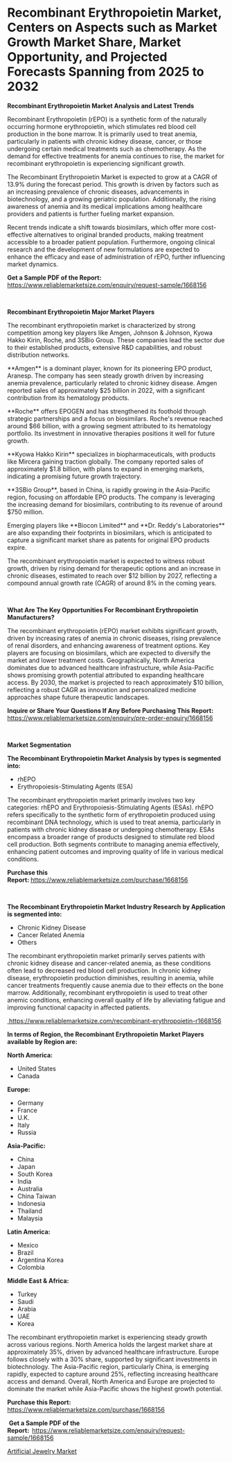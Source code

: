 <p><h1>Recombinant Erythropoietin Market, Centers on Aspects such as Market Growth Market Share, Market Opportunity, and Projected Forecasts Spanning from 2025 to 2032</h1></p><p><strong>Recombinant Erythropoietin Market Analysis and Latest Trends</strong></p>
<p><p>Recombinant Erythropoietin (rEPO) is a synthetic form of the naturally occurring hormone erythropoietin, which stimulates red blood cell production in the bone marrow. It is primarily used to treat anemia, particularly in patients with chronic kidney disease, cancer, or those undergoing certain medical treatments such as chemotherapy. As the demand for effective treatments for anemia continues to rise, the market for recombinant erythropoietin is experiencing significant growth.</p><p>The Recombinant Erythropoietin Market is expected to grow at a CAGR of 13.9% during the forecast period. This growth is driven by factors such as an increasing prevalence of chronic diseases, advancements in biotechnology, and a growing geriatric population. Additionally, the rising awareness of anemia and its medical implications among healthcare providers and patients is further fueling market expansion. </p><p>Recent trends indicate a shift towards biosimilars, which offer more cost-effective alternatives to original branded products, making treatment accessible to a broader patient population. Furthermore, ongoing clinical research and the development of new formulations are expected to enhance the efficacy and ease of administration of rEPO, further influencing market dynamics.</p></p>
<p><strong>Get a Sample PDF of the Report:&nbsp;</strong> <a href="https://www.reliablemarketsize.com/enquiry/request-sample/1668156?utm_campaign=2996&utm_medium=2&utm_source=Github&utm_content=ia&utm_term=06032025&utm_id=recombinant-erythropoietin">https://www.reliablemarketsize.com/enquiry/request-sample/1668156</a></p>
<p>&nbsp;</p>
<p><strong>Recombinant Erythropoietin Major Market Players</strong></p>
<p><p>The recombinant erythropoietin market is characterized by strong competition among key players like Amgen, Johnson & Johnson, Kyowa Hakko Kirin, Roche, and 3SBio Group. These companies lead the sector due to their established products, extensive R&D capabilities, and robust distribution networks.</p><p>**Amgen** is a dominant player, known for its pioneering EPO product, Aranesp. The company has seen steady growth driven by increasing anemia prevalence, particularly related to chronic kidney disease. Amgen reported sales of approximately $25 billion in 2022, with a significant contribution from its hematology products.</p><p>**Roche** offers EPOGEN and has strengthened its foothold through strategic partnerships and a focus on biosimilars. Roche's revenue reached around $66 billion, with a growing segment attributed to its hematology portfolio. Its investment in innovative therapies positions it well for future growth.</p><p>**Kyowa Hakko Kirin** specializes in biopharmaceuticals, with products like Mircera gaining traction globally. The company reported sales of approximately $1.8 billion, with plans to expand in emerging markets, indicating a promising future growth trajectory.</p><p>**3SBio Group**, based in China, is rapidly growing in the Asia-Pacific region, focusing on affordable EPO products. The company is leveraging the increasing demand for biosimilars, contributing to its revenue of around $750 million.</p><p>Emerging players like **Biocon Limited** and **Dr. Reddy's Laboratories** are also expanding their footprints in biosimilars, which is anticipated to capture a significant market share as patents for original EPO products expire.</p><p>The recombinant erythropoietin market is expected to witness robust growth, driven by rising demand for therapeutic options and an increase in chronic diseases, estimated to reach over $12 billion by 2027, reflecting a compound annual growth rate (CAGR) of around 8% in the coming years.</p></p>
<p>&nbsp;</p>
<p><strong>What Are The Key Opportunities For Recombinant Erythropoietin Manufacturers?</strong></p>
<p><p>The recombinant erythropoietin (rEPO) market exhibits significant growth, driven by increasing rates of anemia in chronic diseases, rising prevalence of renal disorders, and enhancing awareness of treatment options. Key players are focusing on biosimilars, which are expected to diversify the market and lower treatment costs. Geographically, North America dominates due to advanced healthcare infrastructure, while Asia-Pacific shows promising growth potential attributed to expanding healthcare access. By 2030, the market is projected to reach approximately $10 billion, reflecting a robust CAGR as innovation and personalized medicine approaches shape future therapeutic landscapes.</p></p>
<p><strong>Inquire or Share Your Questions If Any Before Purchasing This Report:</strong> <a href="https://www.reliablemarketsize.com/enquiry/pre-order-enquiry/1668156?utm_campaign=2996&utm_medium=2&utm_source=Github&utm_content=ia&utm_term=06032025&utm_id=recombinant-erythropoietin">https://www.reliablemarketsize.com/enquiry/pre-order-enquiry/1668156</a></p>
<p>&nbsp;</p>
<p><strong>Market Segmentation</strong></p>
<p><strong>The Recombinant Erythropoietin Market Analysis by types is segmented into:</strong></p>
<p><ul><li>rhEPO</li><li>Erythropoiesis-Stimulating Agents (ESA)</li></ul></p>
<p><p>The recombinant erythropoietin market primarily involves two key categories: rhEPO and Erythropoiesis-Stimulating Agents (ESAs). rhEPO refers specifically to the synthetic form of erythropoietin produced using recombinant DNA technology, which is used to treat anemia, particularly in patients with chronic kidney disease or undergoing chemotherapy. ESAs encompass a broader range of products designed to stimulate red blood cell production. Both segments contribute to managing anemia effectively, enhancing patient outcomes and improving quality of life in various medical conditions.</p></p>
<p><strong>Purchase this Report:&nbsp;</strong><a href="https://www.reliablemarketsize.com/purchase/1668156?utm_campaign=2996&utm_medium=2&utm_source=Github&utm_content=ia&utm_term=06032025&utm_id=recombinant-erythropoietin">https://www.reliablemarketsize.com/purchase/1668156</a></p>
<p>&nbsp;</p>
<p><strong>The Recombinant Erythropoietin Market Industry Research by Application is segmented into:</strong></p>
<p><ul><li>Chronic Kidney Disease</li><li>Cancer Related Anemia</li><li>Others</li></ul></p>
<p><p>The recombinant erythropoietin market primarily serves patients with chronic kidney disease and cancer-related anemia, as these conditions often lead to decreased red blood cell production. In chronic kidney disease, erythropoietin production diminishes, resulting in anemia, while cancer treatments frequently cause anemia due to their effects on the bone marrow. Additionally, recombinant erythropoietin is used to treat other anemic conditions, enhancing overall quality of life by alleviating fatigue and improving functional capacity in affected patients.</p></p>
<p><a href="https://www.reliablemarketsize.com/recombinant-erythropoietin-r1668156?utm_campaign=2996&utm_medium=2&utm_source=Github&utm_content=ia&utm_term=06032025&utm_id=recombinant-erythropoietin">&nbsp;https://www.reliablemarketsize.com/recombinant-erythropoietin-r1668156</a></p>
<p><strong>In terms of Region, the Recombinant Erythropoietin Market Players available by Region are:</strong></p>
<p>
    <p> <strong> North America: </strong>
        <ul>
            <li>United States</li>
            <li>Canada</li>
        </ul>
        </p> 
    <p> <strong> Europe: </strong>
        <ul>
            <li>Germany</li>
            <li>France</li>
            <li>U.K.</li>
            <li>Italy</li>
            <li>Russia</li>
        </ul>
        </p> 
    <p> <strong> Asia-Pacific: </strong>
        <ul>
            <li>China</li>
            <li>Japan</li>
            <li>South Korea</li>
            <li>India</li>
            <li>Australia</li>
            <li>China Taiwan</li>
            <li>Indonesia</li>
            <li>Thailand</li>
            <li>Malaysia</li>
        </ul>
        </p> 
    <p> <strong> Latin America: </strong>
        <ul>
            <li>Mexico</li>
            <li>Brazil</li>
            <li>Argentina Korea</li>
            <li>Colombia</li>
        </ul>
        </p> 
    <p> <strong> Middle East & Africa: </strong>
        <ul>
            <li>Turkey</li>
            <li>Saudi</li>
            <li>Arabia</li>
            <li>UAE</li>
            <li>Korea</li>
        </ul>
    </p>
    </p>
<p><p>The recombinant erythropoietin market is experiencing steady growth across various regions. North America holds the largest market share at approximately 35%, driven by advanced healthcare infrastructure. Europe follows closely with a 30% share, supported by significant investments in biotechnology. The Asia-Pacific region, particularly China, is emerging rapidly, expected to capture around 25%, reflecting increasing healthcare access and demand. Overall, North America and Europe are projected to dominate the market while Asia-Pacific shows the highest growth potential.</p></p>
<p><strong>Purchase this Report: </strong><a href="https://www.reliablemarketsize.com/purchase/1668156?utm_campaign=2996&utm_medium=2&utm_source=Github&utm_content=ia&utm_term=06032025&utm_id=recombinant-erythropoietin">https://www.reliablemarketsize.com/purchase/1668156</a></p>
<p>&nbsp;<strong>Get a Sample PDF of the Report:&nbsp;&nbsp;</strong><a href="https://www.reliablemarketsize.com/enquiry/request-sample/1668156?utm_campaign=2996&utm_medium=2&utm_source=Github&utm_content=ia&utm_term=06032025&utm_id=recombinant-erythropoietin">https://www.reliablemarketsize.com/enquiry/request-sample/1668156</a></p>
<p><strong></strong></p>
<p><p><a href="https://github.com/sapsaidamary/Market-Research-Report-List-1/blob/main/artificial-jewelry-market.md?utm_campaign=2996&utm_medium=2&utm_source=Github&utm_content=ia&utm_term=06032025&utm_id=recombinant-erythropoietin">Artificial Jewelry Market</a></p></p>